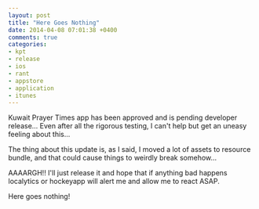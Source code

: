 ```yaml
---
layout: post
title: "Here Goes Nothing"
date: 2014-04-08 07:01:38 +0400
comments: true
categories: 
- kpt
- release
- ios
- rant
- appstore
- application
- itunes
---
```


Kuwait Prayer Times app has been approved and is pending developer release... Even after all the rigorous testing, I can't help but get an uneasy feeling about this...

The thing about this update is, as I said, I moved a lot of assets to resource bundle, and that could cause things to weirdly break somehow... 

AAAARGH!! I'll just release it and hope that if anything bad happens localytics or hockeyapp will alert me and allow me to react ASAP.

Here goes nothing!
